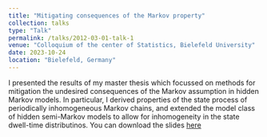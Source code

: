 ```yaml
---
title: "Mitigating consequences of the Markov property"
collection: talks
type: "Talk"
permalink: /talks/2012-03-01-talk-1
venue: "Colloquium of the center of Statistics, Bielefeld University"
date: 2023-10-24
location: "Bielefeld, Germany"
---
```


I presented the results of my master thesis which focussed on methods for mitigation the undesired consequences of the Markov assumption in hidden Markov models. In particular, I derived properties of the state process of periodically inhomogeneous Markov chains, and extended the model class of hidden semi-Markov models to allow for inhomogeneity in the state dwell-time distributinos. You can download the slides [here]()
